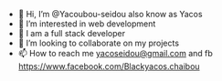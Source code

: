 - 👋 Hi, I’m @Yacoubou-seidou also know as Yacos
- 👀 I’m interested in web development
- 🌱 I am a full stack developer
- 💞️ I’m looking to collaborate on my projects
- 📫 How to reach me yacoseidou@gmail.com and fb https://www.facebook.com/Blackyacos.chaibou
<!---
Yacoubou-seidou/Yacoubou-seidou is a ✨ special ✨ repository because its `README.md` (this file) appears on your GitHub profile.
You can click the Preview link to take a look at your changes.
--->
